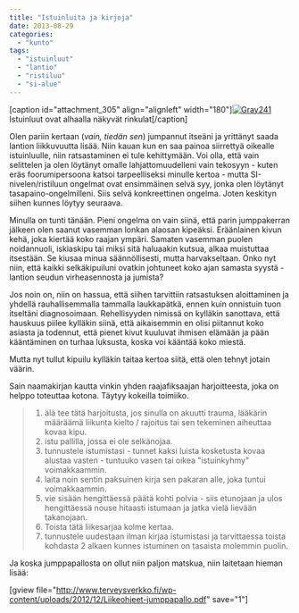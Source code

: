 ```yaml
---
title: "Istuinluita ja kirjoja"
date: 2013-08-29
categories: 
  - "kunto"
tags: 
  - "istuinluut"
  - "lantio"
  - "ristiluu"
  - "si-alue"
---
```


\[caption id="attachment\_305" align="alignleft" width="180"\][![Gray241](images/Gray241-300x242.png)](http://commons.wikimedia.org/wiki/File:Gray241.png) Istuinluut ovat alhaalla näkyvät rinkulat\[/caption\]

Olen pariin kertaan (_vain, tiedän sen_) jumpannut itseäni ja yrittänyt saada lantion liikkuvuutta lisää. Niin kauan kun en saa painoa siirrettyä oikealle istuinluulle, niin ratsastaminen ei tule kehittymään. Voi olla, että vain selittelen ja olen löytänyt omalle lahjattomuudelleni vain tekosyyn - kuten eräs foorumipersoona katsoi tarpeelliseksi minulle kertoa - mutta SI-nivelen/ristiluun ongelmat ovat ensimmäinen selvä syy, jonka olen löytänyt tasapaino-ongelmilleni. Siis selvä konkreettinen ongelma. Joten keskityn siihen kunnes löytyy seuraava.

<!--more-->

Minulla on tunti tänään. Pieni ongelma on vain siinä, että parin jumppakerran jälkeen olen saanut vasemman lonkan alaosan kipeäksi. Eräänlainen kivun kehä, joka kiertää koko raajan ympäri. Samaten vasemman puolen noidannuoli, iskiaskipu tai miksi sitä haluaakin kutsua, alkaa muistuttaa itsestään. Se kiusaa minua säännöllisesti, mutta harvakseltaan. Onko nyt niin, että kaikki selkäkipuiluni ovatkin johtuneet koko ajan samasta syystä - lantion seudun virheasennosta ja jumista?

Jos noin on, niin on hassua, että siihen tarvittiin ratsastuksen aloittaminen ja yhdellä rauhallisemmalla tammalla laukkapätkä, ennen kuin onnistuin tuon itseltäni diagnosoimaan. Rehellisyyden nimissä on kylläkin sanottava, että hauskuus piilee kylläkin siinä, että aikaisemmin en olisi piitannut koko asiasta ja todennut, että pienet kivut kuuluvat ihmisen elämään ja pään kääntäminen on turhaa luksusta, koska voi kääntää koko miestä.

Mutta nyt tullut kipuilu kylläkin taitaa kertoa siitä, että olen tehnyt jotain väärin.

Sain naamakirjan kautta vinkin yhden raajafiksaajan harjoitteesta, joka on helppo toteuttaa kotona. Täytyy kokeilla toimiiko.

> 1. älä tee tätä harjoitusta, jos sinulla on akuutti trauma, lääkärin määräämä liikunta kielto / rajoitus tai sen tekeminen aiheuttaa kovaa kipu.
> 2. istu pallilla, jossa ei ole selkänojaa.
> 3. tunnustele istumistasi - tunnet kaksi luista kosketusta kovaa alustaa vasten - tuntuuko vasen tai oikea "istuinkyhmy" voimakkaammin.
> 4. laita noin sentin paksuinen kirja sen pakaran alle, joka tuntui voimakkaammin.
> 5. vie sisään hengittäessä päätä kohti polvia - siis etunojaan ja ulos hengittäessä nouse hitaasti istumaan ja jatka vielä lievään takanojaan.
> 6. Toista tätä liikesarjaa kolme kertaa.
> 7. tunnustele uudestaan ilman kirjaa istumistasi ja tarvittaessa toista kohdasta 2 alkaen kunnes istuminen on tasaista molemmin puolin.

Ja koska jumppapallosta on ollut niin paljon matskua, niin laitetaan hieman lisää:

\[gview file="http://www.terveysverkko.fi/wp-content/uploads/2012/12/Liikeohjeet-jumppapallo.pdf" save="1"\]
